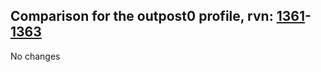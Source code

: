## Comparison for the outpost0 profile, rvn: [1361](https://github.com/PRO100KatYT/FortniteProfileRevisions/tree/main/profiles/outpost0/1361%20outpost0.json)-[1363](https://github.com/PRO100KatYT/FortniteProfileRevisions/tree/main/profiles/outpost0/1363%20outpost0.json)

No changes
